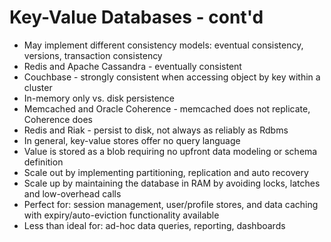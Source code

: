 # Key-Value Databases - cont'd #

* May implement different consistency models: eventual consistency, versions, transaction consistency
* Redis and Apache Cassandra - eventually consistent
* Couchbase - strongly consistent when accessing object by key within a cluster
* In-memory only vs. disk persistence
* Memcached and Oracle Coherence - memcached does not replicate, Coherence does
* Redis and Riak - persist to disk, not always as reliably as Rdbms
* In general, key-value stores offer no query language
* Value is stored as a blob requiring no upfront data modeling or schema definition
* Scale out by implementing partitioning, replication and auto recovery
* Scale up by maintaining the database in RAM by avoiding locks, latches and low-overhead calls
* Perfect for: session management, user/profile stores, and data caching with expiry/auto-eviction functionality available
* Less than ideal for: ad-hoc data queries, reporting, dashboards